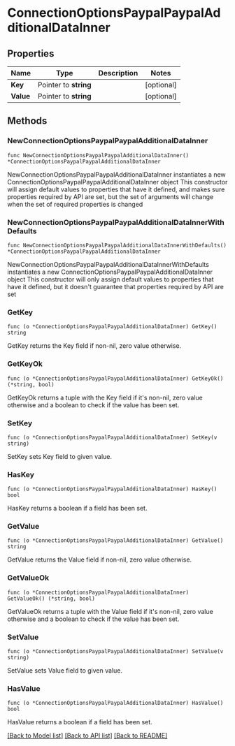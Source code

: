 # ConnectionOptionsPaypalPaypalAdditionalDataInner

## Properties

Name | Type | Description | Notes
------------ | ------------- | ------------- | -------------
**Key** | Pointer to **string** |  | [optional] 
**Value** | Pointer to **string** |  | [optional] 

## Methods

### NewConnectionOptionsPaypalPaypalAdditionalDataInner

`func NewConnectionOptionsPaypalPaypalAdditionalDataInner() *ConnectionOptionsPaypalPaypalAdditionalDataInner`

NewConnectionOptionsPaypalPaypalAdditionalDataInner instantiates a new ConnectionOptionsPaypalPaypalAdditionalDataInner object
This constructor will assign default values to properties that have it defined,
and makes sure properties required by API are set, but the set of arguments
will change when the set of required properties is changed

### NewConnectionOptionsPaypalPaypalAdditionalDataInnerWithDefaults

`func NewConnectionOptionsPaypalPaypalAdditionalDataInnerWithDefaults() *ConnectionOptionsPaypalPaypalAdditionalDataInner`

NewConnectionOptionsPaypalPaypalAdditionalDataInnerWithDefaults instantiates a new ConnectionOptionsPaypalPaypalAdditionalDataInner object
This constructor will only assign default values to properties that have it defined,
but it doesn't guarantee that properties required by API are set

### GetKey

`func (o *ConnectionOptionsPaypalPaypalAdditionalDataInner) GetKey() string`

GetKey returns the Key field if non-nil, zero value otherwise.

### GetKeyOk

`func (o *ConnectionOptionsPaypalPaypalAdditionalDataInner) GetKeyOk() (*string, bool)`

GetKeyOk returns a tuple with the Key field if it's non-nil, zero value otherwise
and a boolean to check if the value has been set.

### SetKey

`func (o *ConnectionOptionsPaypalPaypalAdditionalDataInner) SetKey(v string)`

SetKey sets Key field to given value.

### HasKey

`func (o *ConnectionOptionsPaypalPaypalAdditionalDataInner) HasKey() bool`

HasKey returns a boolean if a field has been set.

### GetValue

`func (o *ConnectionOptionsPaypalPaypalAdditionalDataInner) GetValue() string`

GetValue returns the Value field if non-nil, zero value otherwise.

### GetValueOk

`func (o *ConnectionOptionsPaypalPaypalAdditionalDataInner) GetValueOk() (*string, bool)`

GetValueOk returns a tuple with the Value field if it's non-nil, zero value otherwise
and a boolean to check if the value has been set.

### SetValue

`func (o *ConnectionOptionsPaypalPaypalAdditionalDataInner) SetValue(v string)`

SetValue sets Value field to given value.

### HasValue

`func (o *ConnectionOptionsPaypalPaypalAdditionalDataInner) HasValue() bool`

HasValue returns a boolean if a field has been set.


[[Back to Model list]](../README.md#documentation-for-models) [[Back to API list]](../README.md#documentation-for-api-endpoints) [[Back to README]](../README.md)


